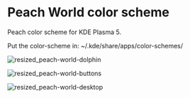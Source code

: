 # Peach World color scheme
Peach color scheme for KDE Plasma 5.

Put the color-scheme in:
~/.kde/share/apps/color-schemes/

![resized_peach-world-dolphin](https://user-images.githubusercontent.com/38332358/38723847-a50064c0-3f02-11e8-82f8-6eadc7c2028d.png)

![resized_peach-world-buttons](https://user-images.githubusercontent.com/38332358/38723849-a7f80e12-3f02-11e8-9a37-57a298695cca.png)

![resized_peach-world-desktop](https://user-images.githubusercontent.com/38332358/38723851-a98ff668-3f02-11e8-879d-6ee4b42443ed.png)

